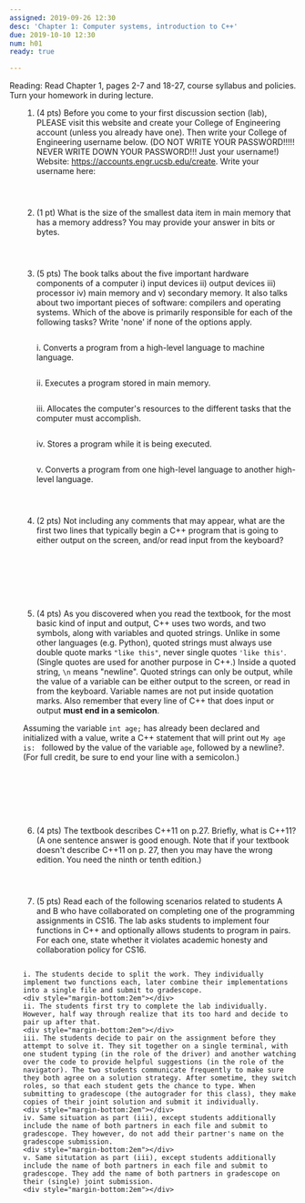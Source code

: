 ```yaml
---
assigned: 2019-09-26 12:30
desc: 'Chapter 1: Computer systems, introduction to C++'
due: 2019-10-10 12:30
num: h01
ready: true

---
```

Reading: Read Chapter 1, pages 2-7 and 18-27, course syllabus and policies. Turn your homework in during lecture. 

<ol markdown="1">

1. (4 pts) Before you come to your first discussion section (lab), PLEASE visit this website and create your College of Engineering account (unless you already have one).  Then write your College of Engineering username below. (DO NOT WRITE YOUR PASSWORD!!!!!  NEVER WRITE DOWN YOUR PASSWORD!!! Just your username!)
Website: <a href="https://accounts.engr.ucsb.edu/create">https://accounts.engr.ucsb.edu/create</a>. Write your username here:
	<div style="margin-bottom:4em"></div>


2. (1 pt) What is the size of the smallest data item in main memory that has a memory address? You may provide your answer in bits or bytes.
	<div style="margin-bottom:4em"></div>


3.	(5 pts) The book talks about the five important hardware components of a computer  i) input devices ii) output devices iii) processor iv) main memory and v) secondary memory. It also talks about two important pieces of software: compilers and operating systems. Which of the above is primarily responsible for each of the following tasks? Write 'none' if none of the options apply.
	<div style="margin-bottom:2em"></div>

	i. Converts a program from a high-level language to machine language.
	<div style="margin-bottom:2em"></div>
	ii. Executes a program stored in main memory.
	<div style="margin-bottom:2em"></div>
	iii. Allocates the computer's resources to the different tasks that the computer must accomplish.  
	<div style="margin-bottom:2em"></div>
	iv. Stores a program while it is being executed.
	<div style="margin-bottom:2em"></div>
	v. Converts a program from one high-level language to another high-level language.
	<div style="margin-bottom:2em"></div>

<div class="pagebreak"></div>
<div style="margin-bottom:4em"></div>

4. (2 pts) Not including any comments that may appear, what are the first two lines that typically begin a C++ program that is going to either output on the screen, and/or read input from the keyboard?
	<div style="margin-bottom:8em"></div>


5. <span markdown="1">(4 pts) As you discovered when you read the textbook, for the most basic kind of input and output, C++ uses two words, and two symbols, along with variables and quoted strings. Unlike in some other languages (e.g. Python), quoted strings must always use double quote marks `"like this"`, never single quotes `'like this'`.  (Single quotes are used for another purpose in C++.)  Inside a quoted string, `\n` means "newline". Quoted strings can only be output, while the value of a variable can be either output to the screen, or read in from the keyboard.  Variable names are not put inside quotation marks. Also remember that every line of C++ that does input or output <strong>must end in a semicolon</strong>.</span>
	<div style="margin-bottom:1em"></div>
<span markdown="1">Assuming the variable `int age;` has already been declared and initialized with a value, write a C++ statement that will print out `My age is: ` followed by the value of the variable `age`, followed by a newline?. (For full credit, be sure to end your line with a semicolon.)</span>
	<div style="margin-bottom:8em"></div>


6.  (4 pts) The textbook describes C++11 on p.27.  Briefly, what is C++11? (A one sentence answer is good enough.  Note that if your textbook doesn't describe C++11 on p. 27, then you may have the wrong edition.  You need the ninth or tenth edition.)
  <div style="margin-bottom:4em"></div>


7.  (5 pts) Read each of the following scenarios related to students A and B who have collaborated on completing one of the programming assignments in CS16. The lab asks students to implement four functions in C++ and optionally allows students to program in pairs. For each one, state whether it violates academic honesty and collaboration policy for CS16.

  <div style="margin-bottom:2em"></div>

	i. The students decide to split the work. They individually implement two functions each, later combine their implementations into a single file and submit to gradescope.
	<div style="margin-bottom:2em"></div>
	ii. The students first try to complete the lab individually. However, half way through realize that its too hard and decide to pair up after that.
	<div style="margin-bottom:2em"></div>
	iii. The students decide to pair on the assignment before they attempt to solve it. They sit together on a single terminal, with one student typing (in the role of the driver) and another watching over the code to provide helpful suggestions (in the role of the navigator). The two students communicate frequently to make sure they both agree on a solution strategy. After sometime, they switch roles, so that each student gets the chance to type. When submitting to gradescope (the autograder for this class), they make copies of their joint solution and submit it individually.
	<div style="margin-bottom:2em"></div>
	iv. Same situation as part (iii), except students additionally include the name of both partners in each file and submit to gradescope. They however, do not add their partner's name on the gradescope submission.
	<div style="margin-bottom:2em"></div>
	v. Same situtation as part (iii), except students additionally include the name of both partners in each file and submit to gradescope. They add the name of both partners in gradescope on their (single) joint submission.
	<div style="margin-bottom:2em"></div>

</ol>